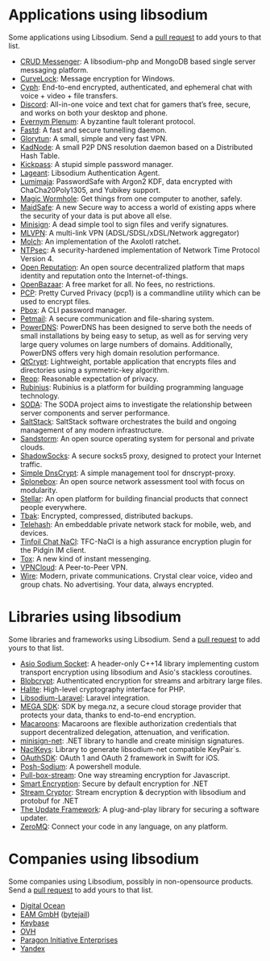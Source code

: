# Applications using libsodium
Some applications using Libsodium. Send a [pull request](https://github.com/jedisct1/libsodium-doc/blob/master/libsodium_users/README.md) to add yours to that list.

- [CRUD Messenger](https://github.com/zyisrad/crudMessenger): A libsodium-php and MongoDB based single server messaging platform.
- [CurveLock](https://github.com/adamcaudill/CurveLock): Message encryption for Windows.
- [Cyph](https://cyph.im/): End-to-end encrypted, authenticated, and ephemeral chat with voice + video + file transfers.
- [Discord](https://discordapp.com): All-in-one voice and text chat for gamers that’s free, secure, and works on both your desktop and phone.
- [Evernym Plenum](http://evernym.com/): A byzantine fault tolerant protocol.
- [Fastd](http://fastd.readthedocs.org): A fast and secure tunnelling daemon.
- [Glorytun](https://github.com/angt/glorytun): A small, simple and very fast VPN.
- [KadNode](https://github.com/mwarning/KadNode): A small P2P DNS resolution daemon based on a Distributed Hash Table.
- [Kickpass](https://github.com/paulfariello/kickpass): A stupid simple password manager.
- [Lageant](https://github.com/bitbeans/lageant): Libsodium Authentication Agent.
- [Lumimaja](https://github.com/Safari77/lumimaja): PasswordSafe with Argon2 KDF, data encrypted with ChaCha20Poly1305, and Yubikey support.
- [Magic Wormhole](https://github.com/warner/magic-wormhole): Get things from one computer to another, safely.
- [MaidSafe](http://maidsafe.net/): A new Secure way to access a world of existing apps where the security of your data is put above all else.
- [Minisign](https://jedisct1.github.io/minisign/): A dead simple tool to sign files and verify signatures.
- [MLVPN](http://zehome.github.io/MLVPN/): A multi-link VPN (ADSL/SDSL/xDSL/Network aggregator)
- [Molch](https://github.com/FSMaxB/molch): An implementation of the Axolotl ratchet.
- [NTPsec](https://github.com/ntpsec/ntpsec): A security-hardened implementation of Network Time Protocol Version 4.
- [Open Reputation](https://openreputation.net/): An open source decentralized platform that maps identity and reputation onto the Internet-of-things.
- [OpenBazaar](https://www.openbazaar.org/): A free market for all. No fees, no restrictions.
- [PCP](https://github.com/TLINDEN/pcp): Pretty Curved Privacy (pcp1) is a commandline utility which can be used to encrypt files.
- [Pbox](https://github.com/zyisrad/pbox): A CLI password manager.
- [Petmail](https://github.com/warner/petmail): A secure communication and file-sharing system.
- [PowerDNS](https://www.powerdns.com/): PowerDNS has been designed to serve both the needs of small installations by being easy to setup, as well as for serving very large query volumes on large numbers of domains. Additionally, PowerDNS offers very high domain resolution performance.
- [QtCrypt](https://github.com/trashctor/QtCrypt): Lightweight, portable application that encrypts files and directories using a symmetric-key algorithm.
- [Reop](http://www.tedunangst.com/flak/post/reop): Reasonable expectation of privacy.
- [Rubinius](http://rubinius.com/): Rubinius is a platform for building programming language technology.
- [SODA](https://github.com/vong-xiv/SODA): The SODA project aims to investigate the relationship between server components and server performance.
- [SaltStack](http://saltstack.com/): SaltStack software orchestrates the build and ongoing management of any modern infrastructure. 
- [Sandstorm](https://sandstorm.io/): An open source operating system for personal and private clouds.
- [ShadowSocks](https://shadowsocks.org/en/index.html): A secure socks5 proxy, designed to protect your Internet traffic.
- [Simple DnsCrypt](https://github.com/bitbeans/SimpleDnsCrypt): A simple management tool for dnscrypt-proxy.
- [Splonebox](https://splone.com/splonebox/): An open source network assessment tool with focus on modularity.
- [Stellar](https://www.stellar.org/): An open platform for building financial products that connect people everywhere.
- [Tbak](https://github.com/tux3/tbak): Encrypted, compressed, distributed backups.
- [Telehash](http://telehash.org/): An embeddable private network stack for mobile, web, and devices.
- [Tinfoil Chat NaCl](https://github.com/maqp/tfc-nacl): TFC-NaCl is a high assurance encryption plugin for the Pidgin IM client.
- [Tox](https://tox.chat/): A new kind of instant messenging.
- [VPNCloud](https://github.com/dswd/vpncloud.rs): A Peer-to-Peer VPN.
- [Wire](https://wire.com/): Modern, private communications. Crystal clear voice, video and group chats. No advertising. Your data, always encrypted.

# Libraries using libsodium
Some libraries and frameworks using Libsodium. Send a [pull request](https://github.com/jedisct1/libsodium-doc/blob/master/libsodium_users/README.md) to add yours to that list.

- [Asio Sodium Socket](https://github.com/mikezackles/asio_sodium_socket): A header-only C++14 library implementing custom transport encryption using libsodium and Asio's stackless coroutines.
- [Blobcrypt](https://github.com/jedisct1/blobcrypt): Authenticated encryption for streams and arbitrary large files.
- [Halite](https://github.com/paragonie/halite): High-level cryptography interface for PHP.
- [Libsodium-Laravel](https://github.com/scrothers/libsodium-laravel): Laravel integration.
- [MEGA SDK](https://github.com/meganz/sdk): SDK by mega.nz, a secure cloud storage provider that protects your data, thanks to end-to-end encryption.
- [Macaroons](https://github.com/rescrv/libmacaroons): Macaroons are flexible authorization credentials that support decentralized delegation, attenuation, and verification.
- [minisign-net](https://github.com/bitbeans/minisign-net): .NET library to handle and create minisign signatures.
- [NaclKeys](https://github.com/bitbeans/NaclKeys): Library to generate libsodium-net compatible KeyPair`s.
- [OAuthSDK](https://github.com/ramki1979/OAuthSDK): OAuth 1 and OAuth 2 framework in Swift for iOS.
- [Posh-Sodium](https://github.com/jamessantiago/PoSH-Sodium): A powershell module.
- [Pull-box-stream](https://github.com/dominictarr/pull-box-stream): One way streaming encryption for Javascript.
- [Smart Encryption](https://github.com/adamcaudill/SmartEncryption): Secure by default encryption for .NET
- [Stream Cryptor](https://github.com/bitbeans/StreamCryptor): Stream encryption & decryption with libsodium and protobuf for .NET
- [The Update Framework](https://github.com/theupdateframework/tuf): A plug-and-play library for securing a software updater.
- [ZeroMQ](http://zeromq.org/): Connect your code in any language, on any platform.

# Companies using libsodium
Some companies using Libsodium, possibly in non-opensource products. Send a [pull request](https://github.com/jedisct1/libsodium-doc/blob/master/libsodium_users/README.md) to add yours to that list.

- [Digital Ocean](https://www.digitalocean.com/)
- [EAM GmbH](https://eam-gmbh.com/) ([bytejail](https://bytejail.com/))
- [Keybase](https://keybase.io/)
- [OVH](https://www.ovh.com)
- [Paragon Initiative Enterprises](https://paragonie.com)
- [Yandex](https://www.yandex.com)
